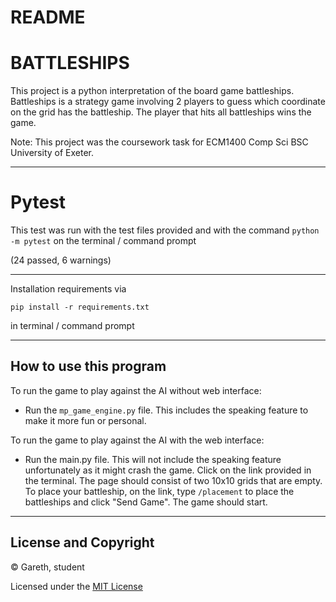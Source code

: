 # README

# BATTLESHIPS
This project is a python interpretation of the board game battleships.
Battleships is a strategy game involving 2 players to guess which coordinate on the grid has the battleship.
The player that hits all battleships wins the game. 

Note: This project was the coursework task for ECM1400 Comp Sci BSC University of Exeter.

-----------------------


# Pytest
This test was run with the test files provided and with the command `python -m pytest` on the terminal / command prompt

(24 passed, 6 warnings)

-----------------------

Installation requirements via

`pip install -r requirements.txt`

in terminal / command prompt

------------------------


## How to use this program
To run the game to play against the AI without web interface:

* Run the `mp_game_engine.py` file. This includes the speaking feature to make it more fun or personal.

To run the game to play against the AI with the web interface:

* Run the main.py file. This will not include the speaking feature unfortunately as it might crash the game. Click on the link provided in the terminal. The page should consist of two 10x10 grids that are empty. To place your battleship, on the link, type `/placement` to place the battleships and click "Send Game". The game should start.

----------

## License and Copyright
© Gareth, student

Licensed under the [MIT License](LICENSE)